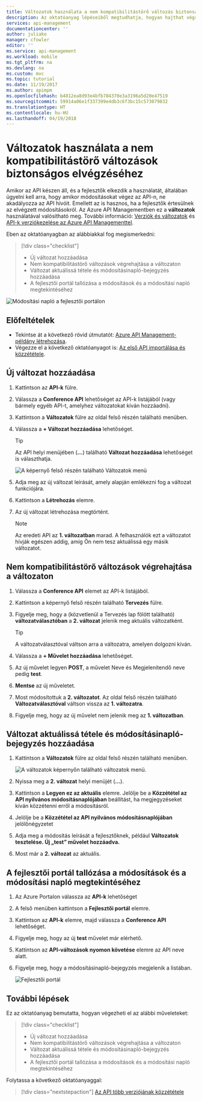 ```yaml
---
title: Változatok használata a nem kompatibilitástörő változás biztonságos végrehajtásához az Azure API Managementben | Microsoft Docs
description: Az oktatóanyag lépéseiből megtudhatja, hogyan hajthat végre nem kompatibilitástörő változásokat változatok használatával az API Managementben.
services: api-management
documentationcenter: ''
author: juliako
manager: cfowler
editor: ''
ms.service: api-management
ms.workload: mobile
ms.tgt_pltfrm: na
ms.devlang: na
ms.custom: mvc
ms.topic: tutorial
ms.date: 11/19/2017
ms.author: apimpm
ms.openlocfilehash: b4812ea8d93e4bfb784370e3a3196a5d20e47519
ms.sourcegitcommit: 59914a06e1f337399e4db3c6f3bc15c573079832
ms.translationtype: HT
ms.contentlocale: hu-HU
ms.lasthandoff: 04/19/2018
---
```

# <a name="use-revisions-to-make-non-breaking-changes-safely"></a>Változatok használata a nem kompatibilitástörő változások biztonságos elvégzéséhez
Amikor az API készen áll, és a fejlesztők elkezdik a használatát, általában ügyelni kell arra, hogy amikor módosításokat végez az API-n, ne akadályozza az API hívóit. Emellett az is hasznos, ha a fejlesztők értesülnek az elvégzett módosításokról. Az Azure API Managementben ez a **változatok** használatával valósítható meg. További információ: [Verziók és változatok](https://blogs.msdn.microsoft.com/apimanagement/2017/09/14/versions-revisions/) és [API-k verziókezelése az Azure API Managementtel](https://blogs.msdn.microsoft.com/apimanagement/2017/09/13/api-versioning-with-azure-api-management/).

Eben az oktatóanyagban az alábbiakkal fog megismerkedni:

> [!div class="checklist"]
> * Új változat hozzáadása
> * Nem kompatibilitástörő változások végrehajtása a változaton
> * Változat aktuálissá tétele és módosításinapló-bejegyzés hozzáadása
> * A fejlesztői portál tallózása a módosítások és a módosítási napló megtekintéséhez

![Módosítási napló a fejlesztői portálon](media/api-management-getstarted-revise-api/azure_portal.PNG)

## <a name="prerequisites"></a>Előfeltételek

+ Tekintse át a következő rövid útmutatót: [Azure API Management-példány létrehozása](get-started-create-service-instance.md).
+ Végezze el a következő oktatóanyagot is: [Az első API importálása és közzététele](import-and-publish.md).

## <a name="add-a-new-revision"></a>Új változat hozzáadása

1. Kattintson az **API-k** fülre.
2. Válassza a **Conference API** lehetőséget az API-k listájából (vagy bármely egyéb API-t, amelyhez változatokat kíván hozzáadni).
3. Kattintson a **Változatok** fülre az oldal felső részén található menüben.
4. Válassza a **+ Változat hozzáadása** lehetőséget.

    > [!TIP]
    > Az API helyi menüjében (**...**) található **Változat hozzáadása** lehetőséget is választhatja.
    
    ![A képernyő felső részén található Változatok menü](media/api-management-getstarted-revise-api/TopMenu.PNG)

5. Adja meg az új változat leírását, amely alapján emlékezni fog a változat funkciójára.
6. Kattintson a **Létrehozás** elemre.
7. Az új változat létrehozása megtörtént.

    > [!NOTE]
    > Az eredeti API az **1. változatban** marad. A felhasználók ezt a változatot hívják egészen addig, amíg Ön nem tesz aktuálissá egy másik változatot.

## <a name="make-non-breaking-changes-to-your-revision"></a>Nem kompatibilitástörő változások végrehajtása a változaton

1. Válassza a **Conference API** elemet az API-k listájából.
2. Kattintson a képernyő felső részén található **Tervezés** fülre.
3. Figyelje meg, hogy a (közvetlenül a Tervezés lap fölött található) **változatválasztóban** a **2. változat** jelenik meg aktuális változatként.

    > [!TIP]
    > A változatválasztóval váltson arra a változatra, amelyen dolgozni kíván.

4. Válassza a **+ Művelet hozzáadása** lehetőséget.
5. Az új művelet legyen **POST**, a művelet Neve és Megjelenítendő neve pedig **test**.
6. **Mentse** az új műveletet.
7. Most módosítottuk a **2. változatot**. Az oldal felső részén található **Változatválasztóval** váltson vissza az **1. változatra**.
8. Figyelje meg, hogy az új művelet nem jelenik meg az **1. változatban**. 

## <a name="make-your-revision-current-and-add-a-change-log-entry"></a>Változat aktuálissá tétele és módosításinapló-bejegyzés hozzáadása
1. Kattintson a **Változatok** fülre az oldal felső részén található menüben.

    ![A változatok képernyőn található változatok menü.](media/api-management-getstarted-revise-api/RevisionsMenu.PNG)
1. Nyissa meg a **2. változat** helyi menüjét (**...**).
2. Kattintson a **Legyen ez az aktuális** elemre. Jelölje be a **Közzététel az API nyilvános módosításnaplójában** beállítást, ha megjegyzéseket kíván közzétenni erről a módosításról.
3. Jelölje be a **Közzététel az API nyilvános módosításnaplójában** jelölőnégyzetet
4. Adja meg a módosítás leírását a fejlesztőknek, például **Változatok tesztelése. Új „test” művelet hozzáadva.**
5. Most már a **2. változat** az aktuális.

## <a name="browse-the-developer-portal-to-see-changes-and-change-log"></a>A fejlesztői portál tallózása a módosítások és a módosítási napló megtekintéséhez
1. Az Azure Portalon válassza az **API-k** lehetőséget
2. A felső menüben kattintson a **Fejlesztői portál** elemre.
3. Kattintson az **API-k** elemre, majd válassza a **Conference API** lehetőséget.
4. Figyelje meg, hogy az új **test** művelet már elérhető.
5. Kattintson az **API-változások nyomon követése** elemre az API neve alatt.
6. Figyelje meg, hogy a módosításinapló-bejegyzés megjelenik a listában.

    ![Fejlesztői portál](media/api-management-getstarted-revise-api/developer_portal.PNG)

## <a name="next-steps"></a>További lépések

Ez az oktatóanyag bemutatta, hogyan végezheti el az alábbi műveleteket:

> [!div class="checklist"]
> * Új változat hozzáadása
> * Nem kompatibilitástörő változások végrehajtása a változaton
> * Változat aktuálissá tétele és módosításinapló-bejegyzés hozzáadása
> * A fejlesztői portál tallózása a módosítások és a módosítási napló megtekintéséhez

Folytassa a következő oktatóanyaggal:

> [!div class="nextstepaction"]
> [Az API több verziójának közzététele](api-management-get-started-publish-versions.md)